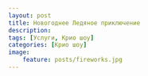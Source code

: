 ```yaml
---
layout: post
title: Новогоднее Ледяное приключение
description: 
tags: [Услуги, Крио шоу]
categories: [Крио шоу]
image:
    feature: posts/fireworks.jpg
---
```

